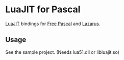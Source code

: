 # LuaJIT for Pascal

[LuaJIT](http://www.luajit.org/) bindings for [Free Pascal](https://www.freepascal.org) and [Lazarus](https://www.lazarus-ide.org).

## Usage  
See the sample project. (Needs lua51.dll or libluajit.so)     
